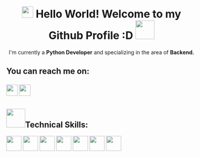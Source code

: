 <div align="center">
  <h1 align="center"> <img width="30px" height="30px" src="https://user-images.githubusercontent.com/99824291/169396595-2884d3ed-5c78-4c89-87ce-a0746ee50f63.gif"/> Hello World! Welcome to my Github Profile :D <img width="50px" height="50px" src="https://user-images.githubusercontent.com/99824291/169398439-5b266df5-fa2f-4dca-becf-39b1a9ac81ad.gif"/> </h1>
  <p>I'm currently a <strong>Python Developer</strong> and specializing in the area of <strong>Backend.</strong></p>
</div>

<h2>You can reach me on:</h2>
<h3>
  <a href="mailto:manudesarrolla07@gmail.com" target="_blank"><img width="30px" src="https://user-images.githubusercontent.com/99824291/169397668-25d916fd-a56e-4ecb-a4cf-ea1de8f1567f.png"/></a>
  <a href="https://www.linkedin.com/in/manuel-bayona-ramirez-c05j07a2000/" target="_blank"><img width="30px" src="https://user-images.githubusercontent.com/99824291/169397841-ffd2c96e-3d4a-4326-84ce-3d69099a120b.png"/></a>
</h3>

<h2><img width="50px" height="50px" src="https://user-images.githubusercontent.com/99824291/169399742-63e85d4e-1553-4a54-b99e-463f63862e66.gif"/>Technical Skills: </h2>
<section>
  <img width="40px" height="40px" src="https://github.com/ManuelDev07/ManuelDev07/assets/99824291/825c74db-f468-486d-825b-01bfb4cccac0.png"/>
  <img width="40px" height="40px" src="https://github.com/ManuelDev07/ManuelDev07/assets/99824291/4d94a818-7d17-44c3-90b0-790b08adf3ce.png"/>
  <img width="40px" height="40px" src="https://github.com/ManuelDev07/ManuelDev07/assets/99824291/7f5bc46e-1589-4def-be05-bac5de61576f.png"/>
  <img width="40px" height="40px" src="https://github.com/ManuelDev07/ManuelDev07/assets/99824291/04a5cc19-6f15-49f7-9e6a-0105962da9b9.png"/>
  <img width="40px" height="40px" src="https://github.com/ManuelDev07/ManuelDev07/assets/99824291/22fca2e9-3474-46c4-9eb4-fa3a325794bc.png"/>
  <img width="40px" height="40px" src="https://github.com/ManuelDev07/ManuelDev07/assets/99824291/7bc2b9cf-0a4c-495c-8805-38b31090ae71.png"/>
  <img width="40px" height="40px" src="https://github.com/ManuelDev07/ManuelDev07/assets/99824291/7c19afad-96d3-4d5a-9cf7-4f7ad194db0a.png"/>
</section>
